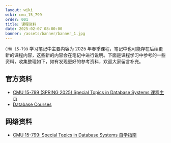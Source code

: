```yaml
---
layout: wiki
wiki: cmu_15_799
order: 001
title: 课程资料
date: 2025-02-07 08:00:00
banner: /assets/banner/banner_1.jpg
---
```


`CMU 15-799` 学习笔记中主要内容为 2025 年春季课程，笔记中也可能存在后续更新的课程内容，这些新的内容会在笔记中进行说明。下面是课程学习中参考的一些资料，收集整理如下，如有发现更好的参考资料，欢迎大家留言补充。

## 官方资料

- [CMU 15-799 (SPRING 2025) Special Topics in Database Systems 课程主页](https://15799.courses.cs.cmu.edu/spring2025/)
- [Database Courses](https://db.cs.cmu.edu/courses/)

## 网络资料

* [CMU 15-799: Special Topics in Database Systems 自学指南](https://csdiy.wiki/%E6%95%B0%E6%8D%AE%E5%BA%93%E7%B3%BB%E7%BB%9F/15799/)